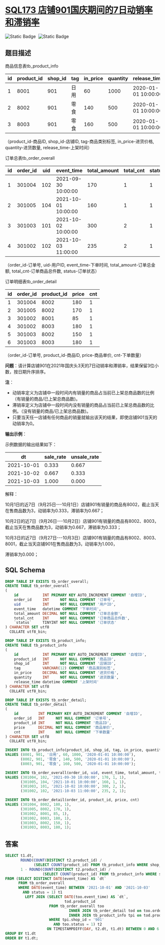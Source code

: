 # [SQL173 店铺901国庆期间的7日动销率和滞销率](https://www.nowcoder.com/practice/e7837f66e8fb4b45b694d24ea61f0dc9?tpId=268&tags=&title=&difficulty=0&judgeStatus=0&rp=0&sourceUrl=%2Fexam%2Foj)

<div style="display:flex;">
  <img style="margin-right: 8px;" alt="Static Badge" src="https://img.shields.io/badge/%E9%9A%BE%E5%BA%A6-%E5%9B%B0%E9%9A%BE-%23e63338?style=flat">
  <img style="margin-right: 8px;" alt="Static Badge" src="https://img.shields.io/badge/%E8%BF%9E%E7%BB%AD%E9%97%AE%E9%A2%98-%23b3e19d?style=flat">
</div>

## 题目描述

商品信息表tb_product_info

| id   | product_id | shop_id | tag  | in_price | quantity | release_time        |
| ---- | ---------- | ------- | ---- | -------- | -------- | ------------------- |
| 1    | 8001       | 901     | 日用 | 60       | 1000     | 2020-01-01 10:00:00 |
| 2    | 8002       | 901     | 零食 | 140      | 500      | 2020-01-01 10:00:00 |
| 3    | 8003       | 901     | 零食 | 160      | 500      | 2020-01-01 10:00:00 |

（product_id-商品ID, shop_id-店铺ID, tag-商品类别标签, in_price-进货价格, quantity-进货数量, release_time-上架时间）

订单总表tb_order_overall

| id   | order_id | uid  | event_time          | total_amount | total_cnt | status |
| ---- | -------- | ---- | ------------------- | ------------ | --------- | ------ |
| 1    | 301004   | 102  | 2021-09-30 10:00:00 | 170          | 1         | 1      |
| 2    | 301005   | 104  | 2021-10-01 10:00:00 | 160          | 1         | 1      |
| 3    | 301003   | 101  | 2021-10-02 10:00:00 | 300          | 2         | 1      |
| 4    | 301002   | 102  | 2021-10-03 11:00:00 | 235          | 2         | 1      |

（order_id-订单号, uid-用户ID, event_time-下单时间, total_amount-订单总金额, total_cnt-订单商品总件数, status-订单状态）

订单明细表tb_order_detail

| id   | order_id | product_id | price | cnt  |
| ---- | -------- | ---------- | ----- | ---- |
| 1    | 301004   | 8002       | 180   | 1    |
| 2    | 301005   | 8002       | 170   | 1    |
| 3    | 301002   | 8001       | 85    | 1    |
| 4    | 301002   | 8003       | 180   | 1    |
| 5    | 301003   | 8002       | 150   | 1    |
| 6    | 301003   | 8003       | 180   | 1    |

（order_id-订单号, product_id-商品ID, price-商品单价, cnt-下单数量）

**问题**：请计算店铺901在2021年国庆头3天的7日动销率和滞销率，结果保留3位小数，按日期升序排序。

**注**：

- 动销率定义为店铺中一段时间内有销量的商品占当前已上架总商品数的比例（有销量的商品/已上架总商品数)。
- 滞销率定义为店铺中一段时间内没有销量的商品占当前已上架总商品数的比例。（没有销量的商品/已上架总商品数)。
- 只要当天任一店铺有任何商品的销量就输出该天的结果，即使店铺901当天的动销率为0。

**输出示例**：

示例数据的输出结果如下：

| dt         | sale_rate | unsale_rate |
| ---------- | --------- | ----------- |
| 2021-10-01 | 0.333     | 0.667       |
| 2021-10-02 | 0.667     | 0.333       |
| 2021-10-03 | 1.000     | 0.000       |

解释：

10月1日的近7日（9月25日---10月1日）店铺901有销量的商品有8002，截止当天在售商品数为3，动销率为0.333，滞销率为0.667；

10月2日的近7日（9月26日---10月2日）店铺901有销量的商品有8002、8003，截止当天在售商品数为3，动销率为0.667，滞销率为0.333；

10月3日的近7日（9月27日---10月3日）店铺901有销量的商品有8002、8003、8001，截止当天店铺901在售商品数为3，动销率为1.000，

滞销率为0.000；

## SQL Schema

```sql
DROP TABLE IF EXISTS tb_order_overall;
CREATE TABLE tb_order_overall
(
    id           INT PRIMARY KEY AUTO_INCREMENT COMMENT '自增ID',
    order_id     INT     NOT NULL COMMENT '订单号',
    uid          INT     NOT NULL COMMENT '用户ID',
    event_time   datetime COMMENT '下单时间',
    total_amount DECIMAL NOT NULL COMMENT '订单总金额',
    total_cnt    INT     NOT NULL COMMENT '订单商品总件数',
    `status`     TINYINT NOT NULL COMMENT '订单状态'
) CHARACTER SET utf8
  COLLATE utf8_bin;

DROP TABLE IF EXISTS tb_product_info;
CREATE TABLE tb_product_info
(
    id           INT PRIMARY KEY AUTO_INCREMENT COMMENT '自增ID',
    product_id   INT     NOT NULL COMMENT '商品ID',
    shop_id      INT     NOT NULL COMMENT '店铺ID',
    tag          VARCHAR(12) COMMENT '商品类别标签',
    in_price     DECIMAL NOT NULL COMMENT '进货价格',
    quantity     INT     NOT NULL COMMENT '进货数量',
    release_time datetime COMMENT '上架时间'
) CHARACTER SET utf8
  COLLATE utf8_bin;

DROP TABLE IF EXISTS tb_order_detail;
CREATE TABLE tb_order_detail
(
    id         INT PRIMARY KEY AUTO_INCREMENT COMMENT '自增ID',
    order_id   INT     NOT NULL COMMENT '订单号',
    product_id INT     NOT NULL COMMENT '商品ID',
    price      DECIMAL NOT NULL COMMENT '商品单价',
    cnt        INT     NOT NULL COMMENT '下单数量'
) CHARACTER SET utf8
  COLLATE utf8_bin;

INSERT INTO tb_product_info(product_id, shop_id, tag, in_price, quantity, release_time)
VALUES (8001, 901, '日用', 60, 1000, '2020-01-01 10:00:00'),
       (8002, 901, '零食', 140, 500, '2020-01-01 10:00:00'),
       (8003, 901, '零食', 160, 500, '2020-01-01 10:00:00');

INSERT INTO tb_order_overall(order_id, uid, event_time, total_amount, total_cnt, `status`)
VALUES (301004, 102, '2021-09-30 10:00:00', 170, 1, 1),
       (301005, 104, '2021-10-01 10:00:00', 160, 1, 1),
       (301003, 101, '2021-10-02 10:00:00', 300, 2, 1),
       (301002, 102, '2021-10-03 11:00:00', 235, 2, 1);

INSERT INTO tb_order_detail(order_id, product_id, price, cnt)
VALUES (301004, 8002, 180, 1),
       (301005, 8002, 170, 1),
       (301002, 8001, 85, 1),
       (301002, 8003, 180, 1),
       (301003, 8002, 150, 1),
       (301003, 8003, 180, 1);
```

## 答案

```sql
SELECT t1.dt,
       ROUND(COUNT(DISTINCT t2.product_id) /
             (SELECT COUNT(product_id) FROM tb_product_info WHERE shop_id = '901'), 3)     AS `sale_rate`,
       1 - ROUND(COUNT(DISTINCT t2.product_id) /
                 (SELECT COUNT(product_id) FROM tb_product_info WHERE shop_id = '901'), 3) AS `unsale_rate`
FROM (SELECT DISTINCT DATE(event_time) AS `dt`
      FROM tb_order_overall
      WHERE DATE(event_time) BETWEEN '2021-10-01' AND '2021-10-03'
        AND status = 1) t1
         LEFT JOIN (SELECT DATE(too.event_time) AS `dt`,
                           tod.product_id
                    FROM tb_order_overall too
                             INNER JOIN tb_order_detail tod on too.order_id = tod.order_id
                             INNER JOIN tb_product_info tpi on tod.product_id = tpi.product_id
                    WHERE tpi.shop_id = '901'
                      AND too.status = 1) t2
                   ON TIMESTAMPDIFF(DAY, t2.dt, t1.dt) BETWEEN 0 AND 6
GROUP BY t1.dt
ORDER BY t1.dt;
```